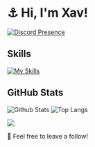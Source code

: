 # ⚓ Hi, I'm Xav!

[![Discord Presence](https://lanyard.cnrad.dev/api/1254079221811118120)](https://discord.com/users/1254079221811118120)


## Skills  
[![My Skills](https://skillicons.dev/icons?i=js,nodejs,html,css,py,webstorm,discord)](https://skillicons.dev)


## GitHub Stats
![Github Stats](https://github-readme-stats.vercel.app/api?username=xavoyx&show_icons=true&theme=tokyonight) ![Top Langs](https://github-readme-stats.vercel.app/api/top-langs/?username=xavoyx&layout=compact&theme=tokyonight) 


[![](https://visitcount.itsvg.in/api?id=Pylora&label=Profile%20Views&color=0&icon=0&pretty=false)](https://visitcount.itsvg.in)

🌟 Feel free to leave a follow!
